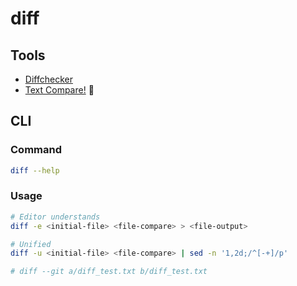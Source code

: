 # diff

## Tools

- [Diffchecker](https://diffchecker.com)
- [Text Compare!](https://text-compare.com) 🌟

## CLI

### Command

```sh
diff --help
```

### Usage

```sh
# Editor understands
diff -e <initial-file> <file-compare> > <file-output>

# Unified
diff -u <initial-file> <file-compare> | sed -n '1,2d;/^[-+]/p'

# diff --git a/diff_test.txt b/diff_test.txt
```
